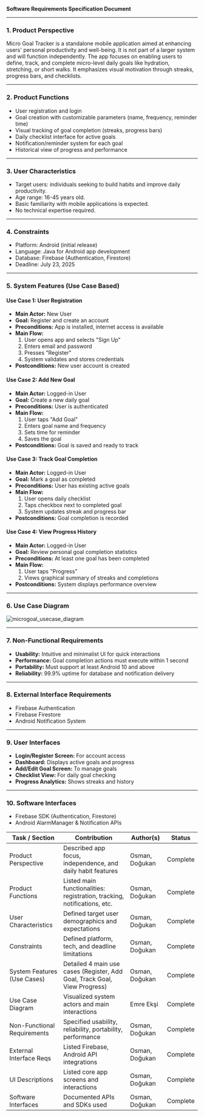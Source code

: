 
**Software Requirements Specification Document**

---

### **1. Product Perspective**

Micro Goal Tracker is a standalone mobile application aimed at enhancing users' personal productivity and well-being. It is not part of a larger system and will function independently. The app focuses on enabling users to define, track, and complete micro-level daily goals like hydration, stretching, or short walks. It emphasizes visual motivation through streaks, progress bars, and checklists.

---

### **2. Product Functions**

- User registration and login
- Goal creation with customizable parameters (name, frequency, reminder time)
- Visual tracking of goal completion (streaks, progress bars)
- Daily checklist interface for active goals
- Notification/reminder system for each goal
- Historical view of progress and performance

---

### **3. User Characteristics**

- Target users: individuals seeking to build habits and improve daily productivity.
- Age range: 16-45 years old.
- Basic familiarity with mobile applications is expected.
- No technical expertise required.

---

### **4. Constraints**

- Platform: Android (initial release)
- Language: Java for Android app development
- Database: Firebase (Authentication, Firestore)
- Deadline: July 23, 2025

---

### **5. System Features (Use Case Based)**

#### **Use Case 1: User Registration**
- **Main Actor:** New User
- **Goal:** Register and create an account
- **Preconditions:** App is installed, internet access is available
- **Main Flow:**
  1. User opens app and selects "Sign Up"
  2. Enters email and password
  3. Presses "Register"
  4. System validates and stores credentials
- **Postconditions:** New user account is created

#### **Use Case 2: Add New Goal**
- **Main Actor:** Logged-in User
- **Goal:** Create a new daily goal
- **Preconditions:** User is authenticated
- **Main Flow:**
  1. User taps "Add Goal"
  2. Enters goal name and frequency
  3. Sets time for reminder
  4. Saves the goal
- **Postconditions:** Goal is saved and ready to track

#### **Use Case 3: Track Goal Completion**
- **Main Actor:** Logged-in User
- **Goal:** Mark a goal as completed
- **Preconditions:** User has existing active goals
- **Main Flow:**
  1. User opens daily checklist
  2. Taps checkbox next to completed goal
  3. System updates streak and progress bar
- **Postconditions:** Goal completion is recorded

#### **Use Case 4: View Progress History**
- **Main Actor:** Logged-in User
- **Goal:** Review personal goal completion statistics
- **Preconditions:** At least one goal has been completed
- **Main Flow:**
  1. User taps "Progress"
  2. Views graphical summary of streaks and completions
- **Postconditions:** System displays performance overview

---

### **6. Use Case Diagram**
![microgoal_usecase_diagram](https://github.com/user-attachments/assets/d2ecd976-c774-4bf3-9d11-c29cfe0104ca)

---

### **7. Non-Functional Requirements**

- **Usability:** Intuitive and minimalist UI for quick interactions
- **Performance:** Goal completion actions must execute within 1 second
- **Portability:** Must support at least Android 10 and above
- **Reliability:** 99.9% uptime for database and notification delivery

---

### **8. External Interface Requirements**

- Firebase Authentication
- Firebase Firestore
- Android Notification System

---

### **9. User Interfaces**

- **Login/Register Screen:** For account access
- **Dashboard:** Displays active goals and progress
- **Add/Edit Goal Screen:** To manage goals
- **Checklist View:** For daily goal checking
- **Progress Analytics:** Shows streaks and history

---

### **10. Software Interfaces**

- Firebase SDK (Authentication, Firestore)
- Android AlarmManager & Notification APIs


| Task / Section               | Contribution                                                                                 | Author(s)                 | Status    |
|-----------------------------|----------------------------------------------------------------------------------------------|---------------------------|-----------|
| Product Perspective          | Described app focus, independence, and daily habit features                                 | Osman, Doğukan            | Complete  |
| Product Functions            | Listed main functionalities: registration, tracking, notifications, etc.                    | Osman, Doğukan            | Complete  |
| User Characteristics         | Defined target user demographics and expectations                                           | Osman, Doğukan            | Complete  |
| Constraints                  | Defined platform, tech, and deadline limitations                                            | Osman, Doğukan            | Complete  |
| System Features (Use Cases) | Detailed 4 main use cases (Register, Add Goal, Track Goal, View Progress)                   | Osman, Doğukan            | Complete  |
| Use Case Diagram             | Visualized system actors and main interactions                                              | Emre Ekşi                 | Complete  |
| Non-Functional Requirements | Specified usability, reliability, portability, performance                                  | Osman, Doğukan            | Complete  |
| External Interface Reqs     | Listed Firebase, Android API integrations                                                   | Osman, Doğukan            | Complete  |
| UI Descriptions              | Listed core app screens and interactions                                                    | Osman, Doğukan            | Complete  |
| Software Interfaces          | Documented APIs and SDKs used                                                               | Osman, Doğukan            | Complete  |
